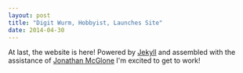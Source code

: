 ```yaml
---
layout: post
title: "Digit Wurm, Hobbyist, Launches Site"
date: 2014-04-30
---
```

At last, the website is here! Powered by [Jekyll](http://jekyllrb.com) and assembled with the assistance of [Jonathan McGlone](http://jmcglone.com/) I'm excited to get to work!
